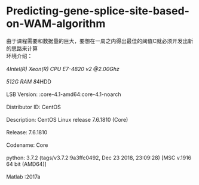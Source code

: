 # Predicting-gene-splice-site-based-on-WAM-algorithm
由于课程需要和数据量的巨大，要想在一周之内得出最佳的阈值C就必须开发出新的思路来计算
<br>环境介绍：<br>
<br>4*Intel(R) Xeon(R) CPU E7-4820 v2 @2.00Ghz<br>
<br>512G RAM  8*4HDD<br>
<br>LSB Version:	:core-4.1-amd64:core-4.1-noarch<br>
<br>Distributor ID:	CentOS<br>
<br>Description:	CentOS Linux release 7.6.1810 (Core) <br>
<br>Release:   	7.6.1810<br>
<br>Codename:	Core<br>
<br>python: 3.7.2 (tags/v3.7.2:9a3ffc0492, Dec 23 2018, 23:09:28) [MSC v.1916 64 bit (AMD64)]<br>
<br>Matlab :2017a<br>

